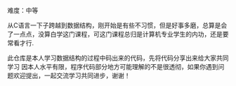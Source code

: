 难度：中等

从C语言一下子跨越到数据结构，刚开始是有些不习惯，但是好事多磨，总算是会了一点点，没算白学这门课程，可这门课程总归是计算机专业学生的内功，还是要常看才行.

此仓库是本人学习数据结构的过程中码出来的代码，先将代码分享出来给大家共同学习
 因本人水平有限，程序代码部分地方可能理解的不是很透彻，如果你遇到问题欢迎提出，一起交流学习共同进步，谢谢！
